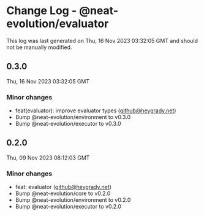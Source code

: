 # Change Log - @neat-evolution/evaluator

This log was last generated on Thu, 16 Nov 2023 03:32:05 GMT and should not be manually modified.

<!-- Start content -->

## 0.3.0

Thu, 16 Nov 2023 03:32:05 GMT

### Minor changes

- feat(evaluator): improve evaluator types (github@heygrady.net)
- Bump @neat-evolution/environment to v0.3.0
- Bump @neat-evolution/executor to v0.3.0

## 0.2.0

Thu, 09 Nov 2023 08:12:03 GMT

### Minor changes

- feat: evaluator (github@heygrady.net)
- Bump @neat-evolution/core to v0.2.0
- Bump @neat-evolution/environment to v0.2.0
- Bump @neat-evolution/executor to v0.2.0
